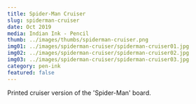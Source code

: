 ```yaml
---
title: Spider-Man Cruiser
slug: spiderman-cruiser
date: Oct 2019
media: Indian Ink - Pencil
thumb: ../images/thumbs/spiderman-cruiser.png
img01: ../images/spiderman-cruiser/spiderman-cruiser01.jpg
img02: ../images/spiderman-cruiser/spiderman-cruiser02.jpg
img03: ../images/spiderman-cruiser/spiderman-cruiser03.jpg
category: pen-ink
featured: false
---
```


Printed cruiser version of the 'Spider-Man' board.